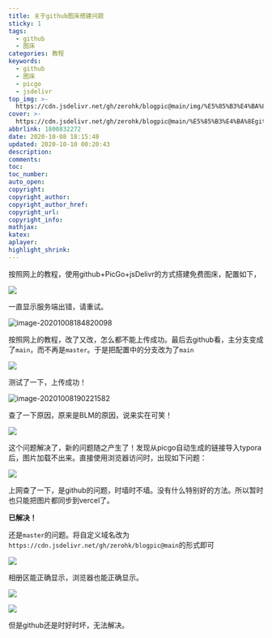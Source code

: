 ```yaml
---
title: 关于github图床搭建问题
sticky: 1
tags:
  - github
  - 图床
categories: 教程
keywords:
  - github
  - 图床
  - picgo
  - jsdelivr
top_img: >-
  https://cdn.jsdelivr.net/gh/zerohk/blogpic@main/img/%E5%85%B3%E4%BA%8Egithub%E5%9B%BE%E5%BA%8A%E6%90%AD%E5%BB%BA%E9%97%AE%E9%A2%98cover.jpg
cover: >-
  https://cdn.jsdelivr.net/gh/zerohk/blogpic@main/%E5%85%B3%E4%BA%8Egithub%E5%9B%BE%E5%BA%8A%E6%90%AD%E5%BB%BA%E9%97%AE%E9%A2%98top.jpeg
abbrlink: 1800832272
date: 2020-10-08 18:15:48
updated: 2020-10-10 00:20:43
description:
comments:
toc:
toc_number:
auto_open:
copyright:
copyright_author:
copyright_author_href:
copyright_url:
copyright_info:
mathjax:
katex:
aplayer:
highlight_shrink:
---
```


按照网上的教程，使用github+PicGo+jsDelivr的方式搭建免费图床，配置如下，

![](https://cdn.jsdelivr.net/gh/zerohk/blogpic@main/%E5%85%B3%E4%BA%8Egithub%E5%9B%BE%E5%BA%8A%E6%90%AD%E5%BB%BA%E9%97%AE%E9%A2%981.png)

一直显示服务端出错，请重试。

![image-20201008184820098](https://cdn.jsdelivr.net/gh/zerohk/blogpic@main/%E5%85%B3%E4%BA%8Egithub%E5%9B%BE%E5%BA%8A%E6%90%AD%E5%BB%BA%E9%97%AE%E9%A2%982.png)

按照网上的教程，改了又改，怎么都不能上传成功。最后去github看，主分支变成了`main`，而不再是`master`。于是把配置中的分支改为了`main`

![](https://cdn.jsdelivr.net/gh/zerohk/blogpic@main/%E5%85%B3%E4%BA%8Egithub%E5%9B%BE%E5%BA%8A%E6%90%AD%E5%BB%BA%E9%97%AE%E9%A2%983.png)

测试了一下，上传成功！

![image-20201008190221582](https://cdn.jsdelivr.net/gh/zerohk/blogpic@main/%E5%85%B3%E4%BA%8Egithub%E5%9B%BE%E5%BA%8A%E6%90%AD%E5%BB%BA%E9%97%AE%E9%A2%984.png)

查了一下原因，原来是BLM的原因，说来实在可笑！

![](https://cdn.jsdelivr.net/gh/zerohk/blogpic@main/%E5%85%B3%E4%BA%8Egithub%E5%9B%BE%E5%BA%8A%E6%90%AD%E5%BB%BA%E9%97%AE%E9%A2%985.png)

这个问题解决了，新的问题随之产生了！发现从picgo自动生成的链接导入typora后，图片加载不出来。直接使用浏览器访问时，出现如下问题：

![](https://cdn.jsdelivr.net/gh/zerohk/blogpic@main/%E5%85%B3%E4%BA%8Egithub%E5%9B%BE%E5%BA%8A%E6%90%AD%E5%BB%BA%E9%97%AE%E9%A2%986.png)

上网查了一下，是github的问题，时墙时不墙。没有什么特别好的方法。所以暂时也只能把图片都同步到vercel了。

**已解决！**

还是`master`的问题。将自定义域名改为`https://cdn.jsdelivr.net/gh/zerohk/blogpic@main`的形式即可

![](https://cdn.jsdelivr.net/gh/zerohk/blogpic@main/%E5%85%B3%E4%BA%8Egithub%E5%9B%BE%E5%BA%8A%E6%90%AD%E5%BB%BA%E9%97%AE%E9%A2%987.png)

相册区能正确显示，浏览器也能正确显示。

![](https://cdn.jsdelivr.net/gh/zerohk/blogpic@main/%E5%85%B3%E4%BA%8Egithub%E5%9B%BE%E5%BA%8A%E6%90%AD%E5%BB%BA%E9%97%AE%E9%A2%988.png)

![](https://cdn.jsdelivr.net/gh/zerohk/blogpic@main/%E5%85%B3%E4%BA%8Egithub%E5%9B%BE%E5%BA%8A%E6%90%AD%E5%BB%BA%E9%97%AE%E9%A2%989.png)

但是github还是时好时坏，无法解决。
